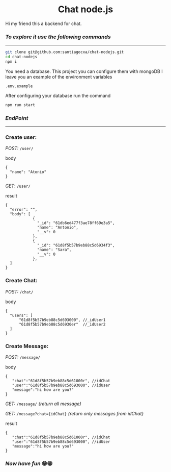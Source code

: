 <h1 align="center">Chat node.js</h1>

Hi my friend this a backend for chat.

### _To explore it use the following commands_

---

```sh
git clone git@github.com:santiagocxa/chat-nodejs.git
cd chat-nodejs
npm i
```

You need a database. This project you can configure them with mongoDB I leave you an example of the environment variables

    .env.example

After configuring your database run the command

```sh
npm run start
```

### _EndPoint_

---

### Create user:

_POST:_ `/user/`

body

    {
      "name": "Atonio"
    }

_GET_: `/user/`

result

    {
      "error": "",
      "body": [
                {
                  "_id": "61db6ed477f3ae78ff69e3a5",
                  "name": "Antonio",
                  "__v": 0
                },
                {
                  "_id": "61d8f5b57b9eb88c5d6934f3",
                  "name": "Sara",
                  "__v": 0
                },
      ]
    }

### Create Chat:

_POST:_ `/chat/`

body

    {
      "users": [
          "61d8f5b57b9eb88c5d693000", //_idUser1
          "61d8f5b57b9eb88c5d6930er"  //_idUser2
      ]
    }

### Create Message:

_POST:_ `/message/`

body

    {
       "chat":"61d8f5b57b9eb88c5d61000r", //idChat
       "user":"61d8f5b57b9eb88c5d693000", //idUser
       "message":"hi how are you?"
    }

_GET:_ `/message/` _{return all message}_

_GET:_ `/message?chat={idChat}` _{return only messages from idChat}_

result

    {
       "chat":"61d8f5b57b9eb88c5d61000r", //idChat
       "user":"61d8f5b57b9eb88c5d693000", //idUser
       "message":"hi how are you?"
    }

### _Now have fun_ 😁😁
